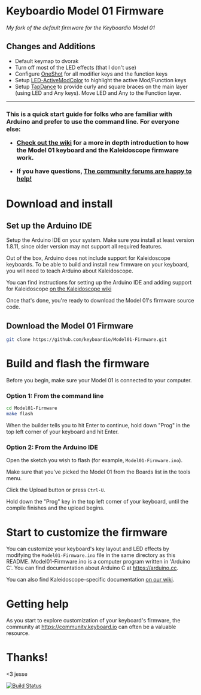 # Keyboardio Model 01 Firmware

_My fork of the default firmware for the Keyboardio Model 01_

## Changes and Additions

* Default keymap to dvorak
* Turn off most of the LED effects (that I don't use)
* Configure [OneShot](https://kaleidoscope.readthedocs.io/en/latest/plugins/OneShot.html) for all modifier keys and the function keys
* Setup [LED-ActiveModColor](https://kaleidoscope.readthedocs.io/en/latest/plugins/LED-ActiveModColor.html) to highlight the active Mod/Function keys
* Setup [TapDance](https://kaleidoscope.readthedocs.io/en/latest/plugins/TapDance.html) to provide curly and square braces on the main layer (using LED and Any keys).  Move LED and Any to the Function layer.

---

<h3>This is a quick start guide for folks who are familiar with Arduino and prefer to use the command line. For everyone else:

 * [Check out the wiki](https://github.com/keyboardio/Kaleidoscope/wiki/Keyboardio-Model-01-Introduction) for a more in depth introduction to how the Model 01 keyboard and the Kaleidoscope firmware work. 
 
  * If you have questions, [The community forums are happy to help!](https://community.keyboard.io/)</h3>

# Download and install

## Set up the Arduino IDE

Setup the Arduino IDE on your system. Make sure you install at least version 1.8.11, since older version may not support all required features.

Out of the box, Arduino does not include support for Kaleidoscope keyboards. To be able to build and install new firmware on your keyboard, you will need to teach Arduino about Kaleidoscope.

You can find instructions for setting up the Arduino IDE and adding support for Kaleidoscope [on the Kaleidoscope wiki](https://github.com/keyboardio/Kaleidoscope/wiki/Install-Arduino)

Once that's done, you're ready to download the Model 01's firmware source code.

## Download the Model 01 Firmware

```sh
git clone https://github.com/keyboardio/Model01-Firmware.git
```

# Build and flash the firmware

Before you begin, make sure your Model 01 is connected to your computer.

### Option 1: From the command line

```sh
cd Model01-Firmware
make flash
```

When the builder tells you to hit Enter to continue, hold down "Prog" in the top left corner of your keyboard and hit Enter.

### Option 2: From the Arduino IDE

Open the sketch you wish to flash (for example, `Model01-Firmware.ino`).

Make sure that you've picked the Model 01 from the Boards list in the tools menu.

Click the Upload button or press `Ctrl-U`.

Hold down the "Prog" key in the top left corner of your keyboard, until the compile finishes and the upload begins.


# Start to customize the firmware

You can customize your keyboard's key layout and LED effects by modifying the `Model01-Firmware.ino` file in the same directory as this README. Model01-Firmware.ino is a computer program written in 'Arduino C'. You can find documentation about Arduino C at https://arduino.cc.

You can also find Kaleidoscope-specific documentation [on our wiki](https://github.com/keyboardio/Kaleidoscope/wiki).

# Getting help

As you start to explore customization of your keyboard's firmware, the community at https://community.keyboard.io can often be a valuable resource.

# Thanks!

<3 jesse

[![Build Status](https://travis-ci.org/keyboardio/Model01-Firmware.svg?branch=master)](https://travis-ci.org/keyboardio/Model01-Firmware)

